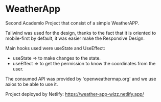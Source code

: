 # WeatherApp

Second Academlo Project that consist of a simple WeatherAPP.

Tailwind was used for the design, thanks to the fact that it is oriented to mobile-first by default, it was easier make the Responsive Design.

Main hooks used were useState and UseEffect:
  * useState => to make changes to the state.
  * useEffect => to get the permission to know the coordinates from the user.
 
The consumed API was provided by 'openweathermap.org' and we use axios to be able to use it.


Project deployed by Netlify: https://weather-app-wizz.netlify.app/
